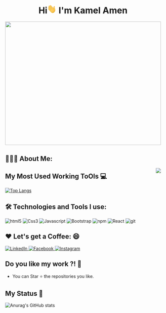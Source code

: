 <h1 align="center">Hi<img src="https://raw.githubusercontent.com/ABSphreak/ABSphreak/master/gifs/Hi.gif" height="30px"  width="30px"> I'm Kamel Amen</h1>

<!--
**Kamel-Amen/Kamel-Amen** is a ✨ _special_ ✨ repository because its `README.md` (this file) appears on your GitHub profile.

Here are some ideas to get you started:

- 🔭 I’m currently working on ...
- 🌱 I’m currently learning ...
- 👯 I’m looking to collaborate on ...
- 🤔 I’m looking for help with ...
- 💬 Ask me about ...
- 📫 How to reach me: ...
- 😄 Pronouns: ...
- ⚡ Fun fact: ...
-->

<div align="center">
  <img src="https://user-images.githubusercontent.com/62405933/161188355-f4d85c2e-3ef0-4981-8ce0-fdec3ba6a9a6.png" width="100%" height="400px">
</div>

## 👨🏻‍💻 About Me:
<img  src="https://user-images.githubusercontent.com/62405933/161188563-8508262f-6848-4b8b-b7c7-25225dc25772.gif" height="290px" align="right" />

## My Most Used Working ToOls 💻
[![Top Langs](https://github-readme-stats.vercel.app/api/top-langs/?username=Kamel-Amen)](https://github.com/Kamel-Amen/github-readme-stats)


## 🛠️ Technologies and Tools I use:

<p>
<img alt="html5" src="https://img.shields.io/badge/HTML5-E34F26?style=for-the-badge&logo=html5&logoColor=white" height="25px"/>
<img alt="Css3" src="https://img.shields.io/badge/CSS3-1572B6?style=for-the-badge&logo=css3&logoColor=white" height="25px"/>
<img alt="Javascript" src="https://img.shields.io/badge/JavaScript-323330?style=for-the-badge&logo=javascript&logoColor=F7DF1E"  height="25px"/>
<img alt="Bootstrap" src="https://img.shields.io/badge/Bootstrap-563D7C?style=for-the-badge&logo=bootstrap&logoColor=white" height="25px"/>
<img alt="npm" src="https://img.shields.io/badge/NPM-%23000000.svg?style=for-the-badge&logo=npm&logoColor=white" height="25px"/>
<img alt="React" src="https://img.shields.io/badge/React-20232A?style=for-the-badge&logo=react&logoColor=61DAFB" height="25px"/>
<img alt="git" src="https://img.shields.io/badge/-Git-F05032?style=flat-square&logo=git&logoColor=white" height="25px"/>
</p>

## ❤️ Let's get a Coffee: 😄

<p>
 <a href="https://www.linkedin.com/in/kamel-amen-386111200/" target="_blank">
   <img alt="LinkedIn" src="https://img.shields.io/badge/linkedin-%230077B5.svg?&style=for-the-badge&logo=linkedin&logoColor=white"  height="30px"/>
 </a> 
 <a href="https://www.facebook.com/profile.php?id=100011695663646" target="_blank">
   <img alt="Facebook" src="https://img.shields.io/badge/Facebook-1877F2?style=for-the-badge&logo=facebook&logoColor=white" height="30px"/>
 </a>
 <a href="https://www.instagram.com/kamelamen31/" target="_blank">
   <img alt="Instagram" src="https://img.shields.io/badge/Instagram-E4405F?style=for-the-badge&logo=instagram&logoColor=white"  height="30px"/>
 </a> 
</p>


## Do you like my work ?! 🤩
<ul>
  <li>You can Star ⭐ the repositories you like.</li>
  <!--
      <li>You can react ❤️ to my LinkedIn posts.</li>
  -->
</ul>

## My Status 🤔
![Anurag's GitHub stats](https://github-readme-stats.vercel.app/api?username=Kamel-Amen&show_icons=true&theme=radical)
